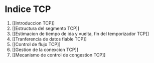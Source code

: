 # Indice TCP

1. [[Introduccion TCP]]  
2. [[Estructura del segmento TCP]]
3. [[Estimacion de tiempo de ida y vuelta, fin del temporizador TCP]] 
4. [[Tranferencia de datos fiable TCP]]
5. [[Control de flujo TCP]]
6. [[Gestion de la conexcion TCP]]
7. [[Mecanismo de control de congestion TCP]]